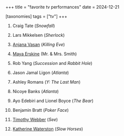 +++
title = "favorite tv performances"
date = 2024-12-21

[taxonomies]
tags = ["tv"]
+++

1. Craig Tate (_Snowfall_)

1. Lars Mikkelsen (_Sherlock_)

1. [Anjana Vasan] (_Killing Eve_)

1. [Maya Erskine] (Mr. & Mrs. Smith)

1. Rob Yang (_Succession_ and _Rabbit Hole_)

1. Jason Jamal Ligon (_Atlanta_)

1. Ashley Romans (_Y: The Last Man_)

1. Nicoye Banks (_Atlanta_)

1. Ayo Edebiri and Lionel Boyce (_The Bear_)

1. Benjamin Bratt (_Poker Face_)

1. [Timothy Webber] (_See_)

1. [Katherine Waterston] (_Slow Horses_)

[Anjana Vasan]: https://en.wikipedia.org/wiki/Anjana_Vasan
[Maya Erskine]: https://en.wikipedia.org/wiki/Maya_Erskine
[Timothy Webber]: https://en.wikipedia.org/wiki/Timothy_Webber
[Katherine Waterston]: https://en.wikipedia.org/wiki/Katherine_Waterston
